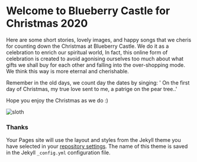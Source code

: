# Welcome to Blueberry Castle for Christmas 2020

Here are some short stories, lovely images, and happy songs that we cheris for counting down the Christmas at Blueberry Castle. We do it as a celebration to enrich our spiritual world, In fact, this online form of celebration is created to avoid agonising ourselves too much about what gifts we shall buy for each other and falling into the over-shopping mode. We think this way is more eternal and cherishable. 

Remember in the old days, we count day the dates by singing:
' On the first day of Christmas, my true love sent to me,
  a patrige on the pear tree..'


Hope you enjoy the Christmas as we do :)


![sloth](https://stampendous.com/assets/images/projects//QS5008_Sloth_Christmas_DH_8001538598821-1971.jpg)

### Thanks

Your Pages site will use the layout and styles from the Jekyll theme you have selected in your [repository settings](https://github.com/yanting-jin/Christmas2020/settings). The name of this theme is saved in the Jekyll `_config.yml` configuration file.



